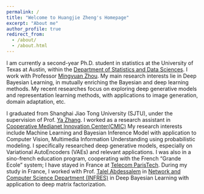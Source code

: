 ```yaml
---
permalink: /
title: "Welcome to Huangjie Zheng's Homepage"
excerpt: "About me"
author_profile: true
redirect_from:
  - /about/
  - /about.html
---
```



I am currently a second-year Ph.D. student in statistics at the University of Texas at Austin, within the [Department of Statistics and Data Sciences](https://stat.utexas.edu/). I work with Professor [Mingyuan Zhou](https://mingyuanzhou.github.io/). My main research interests lie in Deep Bayesian Learning, in mutually enriching the Bayesian and deep learning methods. My recent researches focus on exploring deep generative models and representation learning methods, with applications to image generation, domain adaptation, etc. 

I graduated from Shanghai Jiao Tong University (SJTU), under the supervision of Prof. [Ya Zhang](https://ir.sjtu.edu.cn:18080/~yazhang/). I worked as a research assistant in [Cooperative Medianet Innovation Center(CMIC)](https://cmic.sjtu.edu.cn/EN/Default.aspx)
My research interests include Machine Learning and Bayesian Inference Model with application to Computer Vision, Multimedia Information Understanding using probabilistic modeling. I specifically researched deep generative models, especially on Variational AutoEncoders (VAEs) and relevant applications. I was also in a sino-french education program, cooperating with the French “Grande Ecole” system; I have stayed in France at [Telecom ParisTech](https://www.telecom-paristech.fr/eng). During my study in France, I worked with Prof. [Talel Abdessalem](https://bdmi.wp.imt.fr/holder/) in [Network and Computer Science Department (INFRES)](https://www.infres.telecom-paristech.fr/wp/) in Deep Bayesian Learning with application to deep matrix factorization.





